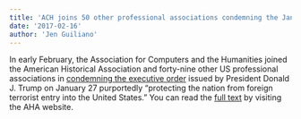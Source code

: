 ```yaml
---
title: 'ACH joins 50 other professional associations condemning the January 27 Executive Order on Immigration'
date: '2017-02-16'
author: 'Jen Guiliano'
---
```

In early February, the Association for Computers and the Humanities joined the American Historical Association and forty-nine other US professional associations in [condemning the executive order](http://blog.historians.org/2017/01/aha-condemns-executive-order-restricting-entry-united-states/) issued by President Donald J. Trump on January 27 purportedly “protecting the nation from foreign terrorist entry into the United States.” You can read the [full text](http://blog.historians.org/2017/01/aha-condemns-executive-order-restricting-entry-united-states/) by visiting the AHA website.
